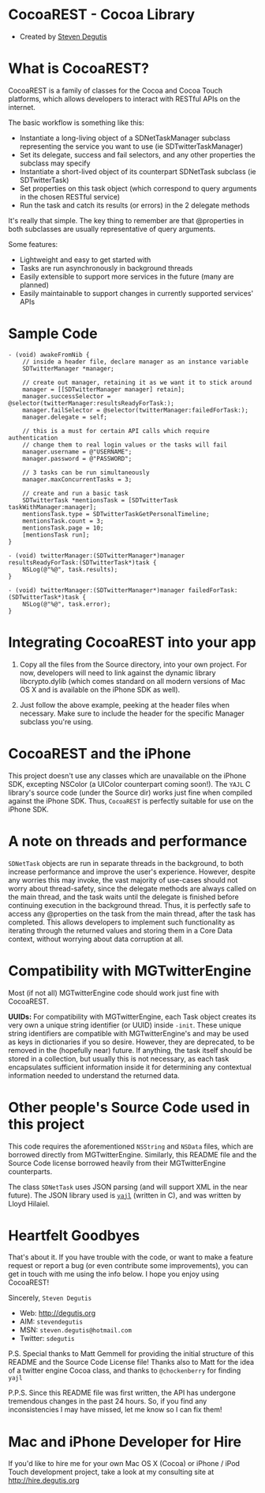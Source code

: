 CocoaREST - Cocoa Library
=========================

* Created by [Steven Degutis](http://degutis.org)



What is CocoaREST?
==================

CocoaREST is a family of classes for the Cocoa and Cocoa Touch platforms, which allows developers to interact with RESTful APIs on the internet.

The basic workflow is something like this:

* Instantiate a long-living object of a SDNetTaskManager subclass representing the service you want to use (ie SDTwitterTaskManager)
* Set its delegate, success and fail selectors, and any other properties the subclass may specify
* Instantiate a short-lived object of its counterpart SDNetTask subclass (ie SDTwitterTask)
* Set properties on this task object (which correspond to query arguments in the chosen RESTful service)
* Run the task and catch its results (or errors) in the 2 delegate methods

It's really that simple. The key thing to remember are that @properties in both subclasses are usually representative of query arguments.

Some features:

* Lightweight and easy to get started with
* Tasks are run asynchronously in background threads
* Easily extensible to support more services in the future (many are planned)
* Easily maintainable to support changes in currently supported services' APIs



Sample Code
===========

	- (void) awakeFromNib {
		// inside a header file, declare manager as an instance variable
		SDTwitterManager *manager;
		
		// create out manager, retaining it as we want it to stick around
		manager = [[SDTwitterManager manager] retain];
		manager.successSelector = @selector(twitterManager:resultsReadyForTask:);
		manager.failSelector = @selector(twitterManager:failedForTask:);
		manager.delegate = self;
		
		// this is a must for certain API calls which require authentication
		// change them to real login values or the tasks will fail
		manager.username = @"USERNAME";
		manager.password = @"PASSWORD";
		
		// 3 tasks can be run simultaneously
		manager.maxConcurrentTasks = 3;
		
		// create and run a basic task
		SDTwitterTask *mentionsTask = [SDTwitterTask taskWithManager:manager];
		mentionsTask.type = SDTwitterTaskGetPersonalTimeline;
		mentionsTask.count = 3;
		mentionsTask.page = 10;
		[mentionsTask run];
	}

	- (void) twitterManager:(SDTwitterManager*)manager resultsReadyForTask:(SDTwitterTask*)task {
		NSLog(@"%@", task.results);
	}

	- (void) twitterManager:(SDTwitterManager*)manager failedForTask:(SDTwitterTask*)task {
		NSLog(@"%@", task.error);
	}


Integrating CocoaREST into your app
===================================

1. Copy all the files from the Source directory, into your own project. For now, developers will need to link against the dynamic library libcrypto.dylib (which comes standard on all modern versions of Mac OS X and is available on the iPhone SDK as well).


2. Just follow the above example, peeking at the header files when necessary. Make sure to include the header for the specific Manager subclass you're using.



CocoaREST and the iPhone
========================

This project doesn't use any classes which are unavailable on the iPhone SDK, excepting NSColor (a UIColor counterpart coming soon!). The `YAJL` C library's source code (under the Source dir) works just fine when compiled against the iPhone SDK. Thus, `CocoaREST` is perfectly suitable for use on the iPhone SDK.



A note on threads and performance
=================================

`SDNetTask` objects are run in separate threads in the background, to both increase performance and improve the user's experience. However, despite any worries this may invoke, the vast majority of use-cases should not worry about thread-safety, since the delegate methods are always called on the main thread, and the task waits until the delegate is finished before continuing execution in the background thread. Thus, it is perfectly safe to access any @properties on the task from the main thread, after the task has completed. This allows developers to implement such functionality as iterating through the returned values and storing them in a Core Data context, without worrying about data corruption at all.



Compatibility with MGTwitterEngine
==================================

Most (if not all) MGTwitterEngine code should work just fine with CocoaREST.

**UUIDs:** For compatibility with MGTwitterEngine, each Task object creates its very own a unique string identifier (or UUID) inside `-init`. These unique string identifiers are compatible with MGTwitterEngine's and may be used as keys in dictionaries if you so desire. However, they are deprecated, to be removed in the (hopefully near) future. If anything, the task itself should be stored in a collection, but usually this is not necessary, as each task encapsulates sufficient information inside it for determining any contextual information needed to understand the returned data.



Other people's Source Code used in this project
===============================================

This code requires the aforementioned `NSString` and `NSData` files, which are borrowed directly from MGTwitterEngine. Similarly, this README file and the Source Code license borrowed heavily from their MGTwitterEngine counterparts.

The class `SDNetTask` uses JSON parsing (and will support XML in the near future). The JSON library used is [`yajl`](http://lloyd.github.com/yajl/) (written in C), and was written by Lloyd Hilaiel.



Heartfelt Goodbyes
==================

That's about it. If you have trouble with the code, or want to make a feature request or report a bug (or even contribute some improvements), you can get in touch with me using the info below. I hope you enjoy using CocoaREST!

Sincerely, `Steven Degutis`

* Web: <http://degutis.org>
* AIM: `stevendegutis`
* MSN: `steven.degutis@hotmail.com`
* Twitter: `sdegutis`

P.S. Special thanks to Matt Gemmell for providing the initial structure of this README and the Source Code License file! Thanks also to Matt for the idea of a twitter engine Cocoa class, and thanks to `@chockenberry` for finding `yajl`

P.P.S. Since this README file was first written, the API has undergone tremendous changes in the past 24 hours. So, if you find any inconsistencies I may have missed, let me know so I can fix them!


Mac and iPhone Developer for Hire
=================================

If you'd like to hire me for your own Mac OS X (Cocoa) or iPhone / iPod Touch development project, take a look at my consulting site at <http://hire.degutis.org>
